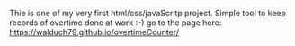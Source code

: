 Thie is one of my very first html/css/javaScritp project. Simple tool to keep records of overtime done at work :-)
go to the page here:
https://walduch79.github.io/overtimeCounter/
